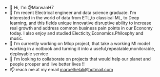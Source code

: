 - 👋 Hi, I’m @MarwanH7
- 👀 I’m recent Electrical engineer and data science graduate. I'm interested in the world of data from ETL,to classical ML, to Deep learning, and this fields unique innovative disruptive ability to increase real growth and address common business pain points in our Economy today. I also enjoy and studied Electicity,Economics.Philosphy and music. 
- 🌱 I’m currently working on Mlop project, that take a working Ml model working in a notbook and turning it into a useful,repeatable,monitorable, deployable service 
- 💞️ I’m looking to collaborate on projects that would help our planet and people prosper and live better lives !!
- 📫 reach me at my email maroelhelali@hotmail.com

<!---
MarwanH7/MarwanH7 is a ✨ special ✨ repository because its `README.md` (this file) appears on your GitHub profile.
You can click the Preview link to take a look at your changes.
--->
